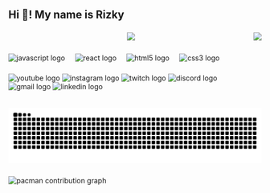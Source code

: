 <h2 align="left">Hi 👋! My name is Rizky</h2>

###

<div align="left">
</div>

###

<img align="right" height="150" src="https://media3.giphy.com/media/v1.Y2lkPTc5MGI3NjExZ2d1dzczM2dsOHQyeTJ0bnA0MGE2NjN5cDJlOXF1Mjc2b2FuZmlwYyZlcD12MV9pbnRlcm5hbF9naWZfYnlfaWQmY3Q9Zw/cOeyM2FtMN1RluPFcs/giphy.gif"  />

###

<div align="center">
  <img src="https://profile-counter.glitch.me/rizkyhsn/count.svg?"  />
</div>

###

<div align="left">
  <img src="https://cdn.jsdelivr.net/gh/devicons/devicon/icons/javascript/javascript-original.svg" height="30" alt="javascript logo"  />
  <img width="12" />
  <img src="https://cdn.jsdelivr.net/gh/devicons/devicon/icons/react/react-original.svg" height="30" alt="react logo"  />
  <img width="12" />
  <img src="https://cdn.jsdelivr.net/gh/devicons/devicon/icons/html5/html5-original.svg" height="30" alt="html5 logo"  />
  <img width="12" />
  <img src="https://cdn.jsdelivr.net/gh/devicons/devicon/icons/css3/css3-original.svg" height="30" alt="css3 logo"  />
</div>

###

<div align="left">
  <img src="https://img.shields.io/static/v1?message=Youtube&logo=youtube&label=&color=FF0000&logoColor=white&labelColor=&style=for-the-badge" height="35" alt="youtube logo"  />
  <img src="https://img.shields.io/static/v1?message=Instagram&logo=instagram&label=&color=E4405F&logoColor=white&labelColor=&style=for-the-badge" height="35" alt="instagram logo"  />
  <img src="https://img.shields.io/static/v1?message=Twitch&logo=twitch&label=&color=9146FF&logoColor=white&labelColor=&style=for-the-badge" height="35" alt="twitch logo"  />
  <img src="https://img.shields.io/static/v1?message=Discord&logo=discord&label=&color=7289DA&logoColor=white&labelColor=&style=for-the-badge" height="35" alt="discord logo"  />
  <img src="https://img.shields.io/static/v1?message=Gmail&logo=gmail&label=&color=D14836&logoColor=white&labelColor=&style=for-the-badge" height="35" alt="gmail logo"  />
  <img src="https://img.shields.io/static/v1?message=LinkedIn&logo=linkedin&label=&color=0077B5&logoColor=white&labelColor=&style=for-the-badge" height="35" alt="linkedin logo"  />
</div>

###

<img src="https://raw.githubusercontent.com/rizkyhsn/rizkyhsn/output/snake.svg" alt="Snake animation" />

###

<picture>
  <source media="(prefers-color-scheme: dark)" srcset="https://raw.githubusercontent.com/rizkyhsn/rizkyhsn/output/pacman-contribution-graph-dark.svg">
  <source media="(prefers-color-scheme: light)" srcset="https://raw.githubusercontent.com/rizkyhsn/rizkyhsn/output/pacman-contribution-graph.svg">
  <img alt="pacman contribution graph" src="https://raw.githubusercontent.com/rizkyhsn/rizkyhsn/output/pacman-contribution-graph.svg">
</picture>

###
